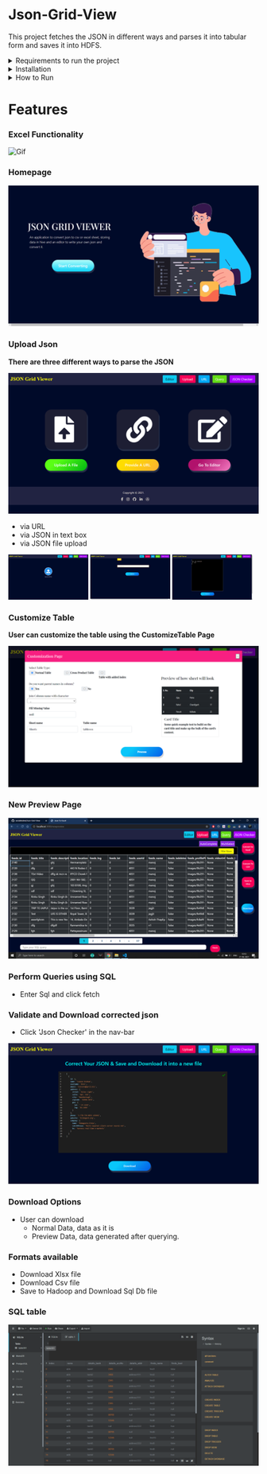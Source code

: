 # Json-Grid-View

This project fetches the JSON in different ways and parses it into tabular form and saves it into HDFS.

<details>
	  <summary>Requirements to run the project</summary>

	  > 1. node
	  > 2. python
	  > 3. java(Optional)
	  > 4. hadoop(Optional)
</details>


<details>
  	<summary>Installation</summary>
	
  		Download Zip file and Extract it
	
<details>
	<summary>Install Python Libraries</summary>

		 1. Open new cmd window

		 2. cd *path to extracted Json-Grid-View folder*

		 3. cd backend 

		 4. pip install -r requirements.txt

</details>
	
<details>
	<summary>Install Node</summary>
	
	Step 1: Download Node.js Installer
	    	In a web browser, navigate to https://nodejs.org/en/download/ to download Node in your system.
	    	Click the Windows Installer button to download the latest default version. 
		The Node.js installer includes the NPM package manager.

		Congratulations !! You have succesfully downloaded the Node  in the machine.

	  Step 2: Install Node.js and NPM from Browser
	
		  1. Once the installer finishes downloading, launch it. 
		     Open the downloads link in your browser and click the file. Or, browse to the location 
		     where you have saved the file and double-click on it to launch.

		  2. A pop up will be generated which will ask if you want to run the software – click Run.

		  3. You will be welcomed to the Node.js Setup Wizard.
		     Now – click Next.

		  4. On the next screen, review the license agreement. 
		     Click Next for all and agree for all the the terms and install the software in the machine.

		  5. The installer will prompt you for the installation location. 
		     Leave the default location, unless you have a specific need to install it somewhere else – then click Next.
		     (In most cases the by default the installation location is in C drive. )

		  6. The wizard will let you select components to include or remove from the installation. 
		     Accepting the defaults is preferred.
		     Again, unless you have a specific need, accept the defaults by clicking Next.

		  7. Finally, click the Install button to run the installer. 
		     When it finishes, click Finish.

			Congratulations !! You have succesfully installed the Node and npm in the machine.

	Step 3: Verify Installation
	  Open a command prompt (or PowerShell), and enter the following:

		To check the version of Node.
		node -v
	
		If node was succesfully installed , the system should display the Node.js version installed on your system.
		If it is not the case try following the steps again. 

	
		To check the version of npm.
		npm -v
	
		If node was succesfully installed , the system should the system should display the npm version installed on your system.
		If it is not the case try following the steps again. 

	
</details>

<details>
	<summary>Install JAVA</summary>
		  Check whether Java is already installed on the system or not. 
		  Use the command javac in cmd.
		  If not installed it will show unknown command.

 		  Step 1: Download JDK

		    Click the below link to download jdk 1.8 for you windows 64 bit system.

			Download JDK Link For Windows : http://download.oracle.com/otn-pub/java/jdk/8u161-b12/2f38c3b165be4555a1fa6e98c45e0808/jdk-8u161-windows-x64.exe

			Congratulations !! You have succesfully downloaded the JDK  in the machine.

		  Step 2: Install JDK
		  	  
			  1. Open the executable file which you have just downloaded and follow the steps:

			  (i).On the first page Click Next to continue
			  (ii). Now chose Just Choose Development Tools and click Next.
			  (iii). Set up is being ready.
			  (iv). Now Choose the Destination folder in which you want to install JDK. 
			  	Click Next to continue with the installation.
			  (v). Set up is installing Java to the computer.
			  (vi). Congratulations!!! We have successfully installed Java SE development kit 8. 
			  	Close the installation set up.

		  Step 3: Now set up the Environment variables for JAVA.
			  
			To set up the Environment variables follow the following steps:
		  	(i). Go to My computer 
		  	(ii). Right Click
		  	(iii). Properties
		  	(iv). Advanced System settings
		  	(v). Environment variables
		  	(vi). Now Click New to create a new environment variables.

			Enter "path" in variable name and enter the path to the bin folder inside your JDK in the variable value.
			Click OK.
			Set up:

			JAVA_HOME=<JDK installation location>”

			Congratulations !! You have succesfully set up the environment varibale.
			
</details>
	
	
<details>
	  <summary>Install Hadoop</summary>
	
	  Installing  Hadoop 2.9.1 on Windows 10 platform. 
		  (Here we are Setting up for Single Node Hadoop Cluster).

		  Step 1 : You can Download the hadoop version 2.9.1 from the link provided below:

		  Download Link: https://www.apache.org/dyn/closer.cgi/hadoop/common/hadoop-2.9.1/hadoop-2.9.1.tar.gz

		  Step 2 : Create a folder path as given below and copy the downloaded msi into this folder.
		  (User can also create folders with different name. Here we will follow ‘C:/Hadoop/hadoop-2.9.1’).

		  Path: ‘C:/Hadoop/hadoop-2.9.1’

		  Step 3: The user then needs to download the windows compatible binaries .
		  These files can be also downloaded from other sources just keep a check of the version of binary files.
		  The user can download these files from under given links.

		  Link: https://github.com/ParixitOdedara/Hadoop

		  Step 4: Extract the downloaded zip using 7-zip or any unzipping tool
		  and copy all the files present under bin folder to C:\Hadoop\hadoop-2.9.1\bin.
		  If conflict arises Replace the existing files as well.

		  Step 5: Go inside C:/Hadoop/hadoop-2.9.1 and create a folder with name ‘data’. 
		  Inside the ‘data’ folder create two other folders namely: ‘datanode’ and ‘namenode’.

		  Step 6: Now the user needs to set up the Environment Variables for the Machine.
	
		  To set up the Environment variables follow the following steps:
		  (i). Go to My computer 
		  (ii). Right Click
		  (iii). Properties
		  (iv). Advanced System settings
		  (v). Environment variables
		  (vi). Now Click New to create a new environment variables.

		  The Environment variables to be set:
		  For hadoop we need to set up HADOOP_HOME and HADOOP_BIN.

		  HADOOP_HOME=”C:\Hadoop\hadoop-2.9.1″
		  HADOOP_BIN=”C:\Hadoop\hadoop-2.9.1\bin”

		  Just to validate if the environment variable were succesfully set, open new cmd and try the following commands:
		  
		  -- echo %HADOOP_HOME%
		      This should return "C:\Hadoop\hadoop-2.9.1".
			  If it is not the try case try the above steps again.

		  -- echo %HADOOP_BIN%
		      This should return "C:\Hadoop\hadoop-2.9.1\bin".
			  If it is not the try case try the above steps again.

		  Now in order to configure the hadoop on Windows10 we have to edit below mention files in their respective loactions.
			  The files are:

		      1. hadoop-env.cmd
		      2. core-site.xml
		      3. hdfs-site.xml
		      4. mapred-site.xml

		  Step 7: Edit the hadoop-env.cmd 
		
		  File location:- C:\Hadoop\hadoop-2.9.1\etc\hadoop\hadoop-env.cmd

		  Need to add:-
		      set HADOOP_PREFIX=%HADOOP_HOME%
		      set HADOOP_CONF_DIR=%HADOOP_PREFIX%\etc\hadoop
		      set YARN_CONF_DIR=%HADOOP_CONF_DIR%
		      set PATH=%PATH%;%HADOOP_PREFIX%\bin

		  Step 8: Edit core-site.xml

		  File Location:- C:\Hadoop\hadoop-2.9.1\etc\hadoop\core-site.xml 

		  Need to add:-

		  ( content to written within <configuration> </configuration> tags.)
		   <configuration>
		     <property>
		       <name>fs.default.name</name>
		       <value>hdfs://0.0.0.0:19000</value>
		     </property>
		  </configuration>

		  Step 9: Edit hdfs-site.xml 

		  File Location:- C:\Hadoop\hadoop-2.9.1\etc\hadoop\hdfs-site.xml.

		  Need to add:- 

		      (below content within <configuration> </configuration> tags.)
		   <configuration>
		     <property>
			<name>dfs.replication</name>
			<value>1</value>
		     </property>
		     <property>
			<name>dfs.namenode.name.dir</name>
			<value>C:\Hadoop\hadoop-2.9.1\data\namenode</value>
		     </property>
		     <property>
			<name>dfs.datanode.data.dir</name>
			<value>C:\Hadoop\hadoop-2.9.1\data\datanode</value>
		     </property>
		  </configuration>

		  Step 10: Edit mapred-site.xml

		  File location:- C:\Hadoop\hadoop-2.9.1\etc\hadoop\mapred-site.xml.

		  Need to add:- 

		      (below content within <configuration> </configuration> tags. 
		      If you don’t see mapred-site.xml then open mapred-site.xml.template file and rename it to mapred-site.xml )

		   <configuration>
		     <property>
			<name>mapreduce.job.user.name</name>
			<value>%USERNAME%</value>
		     </property>
		     <property>
			<name>mapreduce.framework.name</name>
			<value>yarn</value>
		     </property>
		     <property>
			<name>yarn.apps.stagingDir</name>
			<value>/user/%USERNAME%/staging</value>
		     </property>
		     <property>
			<name>mapreduce.jobtracker.address</name>
			<value>local</value>
		     </property>
		  </configuration>

		Step 11: Additional Configuration:- 

		  Check if:

		      C:\Hadoop\hadoop-2.9.1\etc\hadoop\slaves file is present, 
		      if that file not available create the file with name slave.txt and write localhost inside it.


		  Note:
		      One most common issue one can get is illegal character Exception.
		      This generally occurs when someone has a space in the name of their PC.
		      In this we need to open the hadoop-env.cmd file .
			  	
		      File location:- C:\Hadoop\hadoop-2.9.1\etc\hadoop\hadoop-env.cmd
			   Do the following changes.

		      set HADOOP_IDENT_STRING="The name of your PC without Spacebar"
			  This removes the extra character and resolves the issue.

		  Step 12: Node formatting

		  To format the node, open the cmd in Administrator and execute the below command:

		      --hadoop namenode -format

		  Step 13: To start the hadoop open the cmd as Administrator and type below command. 

		      -- start-all.cmd

		      It will open 4 new windows cmd terminals for 4 daemon processes, namely :
	
		      --nodemanager
		      --resourcemanager
		      --namenode
		      --datanode

		  -- To access Resource Manager go to http://localhost:8088 from your web browser.

		  -- To access Node Manager go to http://localhost:8042 from your web browser.

		  -- To access Name Node go to  http://localhost:50070 from your web browser.

		  -- To access Data Node go to http://localhost:50075 from your web browser.


		  Reference :- https://hadoop.apache.org/
</details>
		
		
</details>
	
<details>
	<summary>How to Run</summary>

	**Run Backend**
	> 1. Open a new cmd window
	> 2. cd *path to Json-Grid-View folder*
	> 3. cd backend
	> 4. python App.py

	**Run Frontend**
	> 5. Open a new cmd window
	> 6. cd *path to Json-Grid-View folder*
	> 7. cd frontend
	> 8. npm install
	> 9. npm start

	Json-Grid-View should automatically open in your browser, if it doesn't enter http://localhost:3000/ in your browser!!!
</details>

# Features

### Excel Functionality
![Gif](Screenshots/excel.gif)
	
### Homepage
![Screenshot](Screenshots/homepage.png)

### Upload Json
**There are three different ways to parse the JSON**

![Screenshot](Screenshots/uploadJson.png)
	
- via URL
- via JSON in text box
- via JSON file upload
	
<p float="left">
  <img src="Screenshots/uploadJsonFile.png" width="32%" />
  <img src="Screenshots/jsonUrl.png" width="32%" /> 
  <img src="Screenshots/jsonEditor.png" width="32%" />
</p>

### Customize Table
**User can customize the table using the CustomizeTable Page**

![Screenshot](Screenshots/customizeTable.png)

### New Preview Page
![Screenshot](Screenshots/newPreviewPage.png)
<!-- ### Preview of the table generated 
- implemented paging for large files
<p float="left">
  <img src="Screenshots/tablePreviewPage1.png" width="49%" />
  <img src="Screenshots/tablePreviewPage2.png" width="49%" /> 
</p> -->

<!-- ### Perform Queries using UI
- Select columns to load unique values of selected column
- Select from unique values (implemented paging)
- Enter text in SearchBox to perform a StartsWith search on selected column

<p float="left">
  <img src="Screenshots/uiQuery.png" width="49%" />
  <img src="Screenshots/uiQuerySelected.png" width="49%" /> 
</p>

**Click Query to generate preview after performing query**
	
<p float="left">
  <img src="Screenshots/clickUiQuery.png" width="49%" />
  <img src="Screenshots/uiQueryResults.png" width="49%" /> 
</p> -->
	
### Perform Queries using SQL
- Enter Sql and click fetch

<!-- <p float="left">
  <img src="Screenshots/sqlQueryPage.png" width="49%" />
  <img src="Screenshots/sqlQueryResult.png" width="49%" /> 
</p> -->

### Validate and Download corrected json
- Click 'Json Checker' in the nav-bar

![Screenshot](Screenshots/jsonValidator.png)

### Download Options
- User can download 
	- Normal Data, data as it is
	- Preview Data, data generated after querying.
	
### Formats available
- Download Xlsx file
- Download Csv file
- Save to Hadoop and Download Sql Db file
	

<!-- ![Screenshot](Screenshots/downloadOptions.png)
	
### Example download : Download without query, download after query

<p float="left">
  <img src="Screenshots/fullDataXlsx.png" width="49%" />
  <img src="Screenshots/queryDataXlsx.png" width="49%" /> 
</p> -->
	
### SQL table
	
![Screenshot](Screenshots/sqlData.png)
	

<!-- ![Finished App](UI.gif) -->
